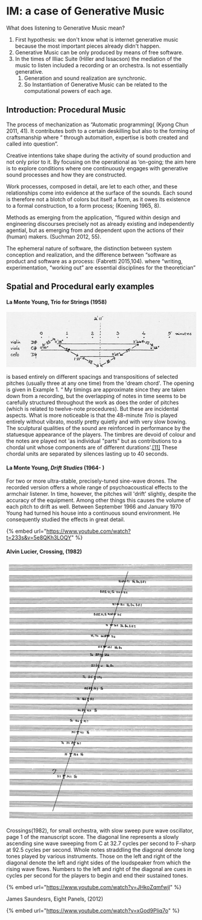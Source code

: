 # IM: a case of Generative Music

What does listening to Generative Music mean?

1. First hypothesis: we don't know what is internet generative music because the most important pieces already didn't happen.
2. Generative Music can be only produced by means of free software.
3. In the times of Illiac Suite (Hiller and Issacson) the mediation of the music to listen included a recording or an orchestra. Is not essentially generative.
   1. Generation and sound realization are synchronic.
   2. So Instantiation of Generative Music can be related to the computational powers of each age.

## Introduction: Procedural Music

The process of mechanization as “Automatic programming{ (Kyong Chun 2011, 41). It contributes both to a certain deskilling but also to the forming of craftsmanship where “ through automation, expertise is both created and called into question”.

Creative intentions take shape during the activity of sound production and not only prior to it. By focusing on the operational as ‘on-going; the aim here is to explore conditions where one continuously engages with generative sound processes and how they are constructed.

Work processes, composed in detail, are let to each other, and these relationships come into evidence at the surface of the sounds. Each sound is therefore not a blotch of colors but itself a form, as it owes its existence to a formal construction, to a form process; (Koening 1965, 8).

Methods as emerging from the application, “figured within design and engineering discourses precisely not as already existing and independently agential, but as emerging from and dependent upon the actions of their (human) makers. (Suchman 2012, 55).

The ephemeral nature of software, the distinction between system conception and realization, and the difference between “software as product and software as a process: (Fabretti 2015,104). where “writing, experimentation, “working out” are essential disciplines for the theoretician”&#x20;

## Spatial and Procedural early examples

#### La Monte Young, Trio for Strings (1958)

![Trio for Strings (1958), La Monte Young](../.gitbook/assets/image.png)

is based entirely on different spacings and transpositions of selected pitches (usually three at any one time) from the 'dream chord'. The opening is given in Example 1. “ My timings are approximate since they are taken down from a recording, but the overlapping of notes in time seems to be carefully structured throughout the work as does the order of pitches (which is related to twelve-note procedures). But these are incidental aspects. What is more noticeable is that the 48-minute _Trio_ is played entirely without vibrato, mostly pretty quietly and with very slow bowing. The sculptural qualities of the sound are reinforced in performance by the statuesque appearance of the players. The timbres are devoid of colour and the notes are played not 'as individual "parts" but as contributions to a chordal unit whose components are of different durations'.[\[11\]](http://www.users.waitrose.com/\~chobbs/smithyoung.html#\_edn11) These chordal units are separated by silences lasting up to 40 seconds.

#### La Monte Young, _Drift Studies_ (1964- )

For two or more ultra-stable, precisely-tuned sine-wave drones. The recorded version offers a whole range of psychoacoustical effects to the armchair listener. In time, however, the pitches will 'drift' slightly, despite the accuracy of the equipment. Among other things this causes the volume of each pitch to drift as well. Between September 1966 and January 1970 Young had turned his house into a continuous sound environment. He consequently studied the effects in great detail.

{% embed url="https://www.youtube.com/watch?t=233s&v=5e8QKh3LOQY" %}

#### Alvin Lucier, Crossing, (1982)

![](<../.gitbook/assets/image (1).png>)

Crossings(1982), for small orchestra, with slow sweep pure wave oscillator, page 1 of the manuscript score. The diagonal line represents a slowly ascending sine wave sweeping from C at 32.7 cycles per second to F-sharp at 92.5 cycles per second. Whole notes straddling the diagonal denote long tones played by various instruments. Those on the left and right of the diagonal denote the left and right sides of the loudspeaker from which the rising wave flows. Numbers to the left and right of the diagonal are cues in cycles per second for the players to begin and end their sustained tones.

{% embed url="https://www.youtube.com/watch?v=JHkoZqmfwjI" %}

James Saundesrs, Eight Panels, (2012)

{% embed url="https://www.youtube.com/watch?v=xGod9Pliq7o" %}

